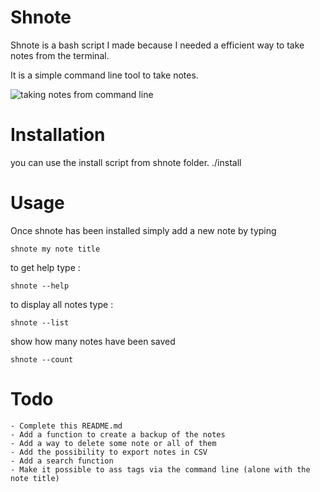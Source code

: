 # Shnote

Shnote is a bash script I made because I needed a efficient way to take notes from the terminal.

It is a simple command line tool to take notes.

![taking notes  from command line](https://raw.githubusercontent.com/username/projectname/branch/path/to/img.png)



# Installation

you can use the install script from shnote folder.
./install

# Usage

Once shnote has been installed simply add a new note by typing

    shnote my note title

to get help type :

    shnote --help

to display all notes type :

    shnote --list

show how many notes have been saved

    shnote --count


# Todo

    - Complete this README.md
    - Add a function to create a backup of the notes
    - Add a way to delete some note or all of them
    - Add the possibility to export notes in CSV
    - Add a search function
    - Make it possible to ass tags via the command line (alone with the note title)
